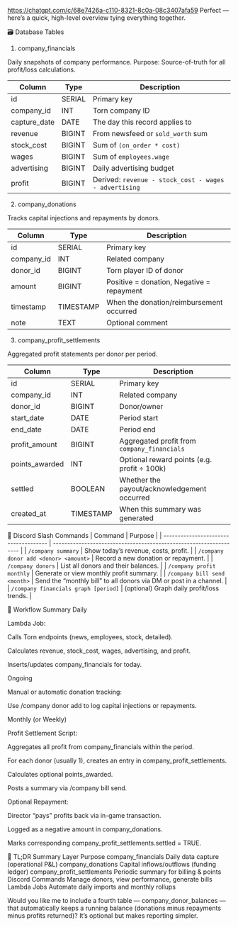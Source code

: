 https://chatgpt.com/c/68e7426a-c110-8321-8c0a-08c3407afa59
Perfect — here’s a quick, high-level overview tying everything together.

🗃️ Database Tables
1. company_financials

Daily snapshots of company performance.
Purpose: Source-of-truth for all profit/loss calculations.

| Column       | Type   | Description                                           |
| ------------ | ------ | ----------------------------------------------------- |
| id           | SERIAL | Primary key                                           |
| company_id   | INT    | Torn company ID                                       |
| capture_date | DATE   | The day this record applies to                        |
| revenue      | BIGINT | From newsfeed or `sold_worth` sum                     |
| stock_cost   | BIGINT | Sum of `(on_order * cost)`                            |
| wages        | BIGINT | Sum of `employees.wage`                               |
| advertising  | BIGINT | Daily advertising budget                              |
| profit       | BIGINT | Derived: `revenue - stock_cost - wages - advertising` |

2. company_donations

Tracks capital injections and repayments by donors.

| Column     | Type      | Description                               |
| ---------- | --------- | ----------------------------------------- |
| id         | SERIAL    | Primary key                               |
| company_id | INT       | Related company                           |
| donor_id   | BIGINT    | Torn player ID of donor                   |
| amount     | BIGINT    | Positive = donation, Negative = repayment |
| timestamp  | TIMESTAMP | When the donation/reimbursement occurred  |
| note       | TEXT      | Optional comment                          |

3. company_profit_settlements

Aggregated profit statements per donor per period.

| Column         | Type      | Description                                 |
| -------------- | --------- | ------------------------------------------- |
| id             | SERIAL    | Primary key                                 |
| company_id     | INT       | Related company                             |
| donor_id       | BIGINT    | Donor/owner                                 |
| start_date     | DATE      | Period start                                |
| end_date       | DATE      | Period end                                  |
| profit_amount  | BIGINT    | Aggregated profit from `company_financials` |
| points_awarded | INT       | Optional reward points (e.g. profit ÷ 100k) |
| settled        | BOOLEAN   | Whether the payout/acknowledgement occurred |
| created_at     | TIMESTAMP | When this summary was generated             |


🤖 Discord Slash Commands
| Command                               | Purpose                                                            |
| ------------------------------------- | ------------------------------------------------------------------ |
| `/company summary`                    | Show today’s revenue, costs, profit.                               |
| `/company donor add <donor> <amount>` | Record a new donation or repayment.                                |
| `/company donors`                     | List all donors and their balances.                                |
| `/company profit monthly`             | Generate or view monthly profit summary.                           |
| `/company bill send <month>`          | Send the “monthly bill” to all donors via DM or post in a channel. |
| `/company financials graph [period]`  | (optional) Graph daily profit/loss trends.                         |

🔄 Workflow Summary
Daily

Lambda Job:

Calls Torn endpoints (news, employees, stock, detailed).

Calculates revenue, stock_cost, wages, advertising, and profit.

Inserts/updates company_financials for today.

Ongoing

Manual or automatic donation tracking:

Use /company donor add to log capital injections or repayments.

Monthly (or Weekly)

Profit Settlement Script:

Aggregates all profit from company_financials within the period.

For each donor (usually 1), creates an entry in company_profit_settlements.

Calculates optional points_awarded.

Posts a summary via /company bill send.

Optional Repayment:

Director “pays” profits back via in-game transaction.

Logged as a negative amount in company_donations.

Marks corresponding company_profit_settlements.settled = TRUE.

🧭 TL;DR Summary
Layer	Purpose
company_financials	Daily data capture (operational P&L)
company_donations	Capital inflows/outflows (funding ledger)
company_profit_settlements	Periodic summary for billing & points
Discord Commands	Manage donors, view performance, generate bills
Lambda Jobs	Automate daily imports and monthly rollups

Would you like me to include a fourth table — company_donor_balances — that automatically keeps a running balance (donations minus repayments minus profits returned)? It’s optional but makes reporting simpler.